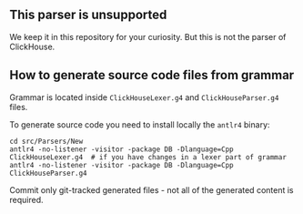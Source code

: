 ## This parser is unsupported

We keep it in this repository for your curiosity. But this is not the parser of ClickHouse.

## How to generate source code files from grammar

Grammar is located inside `ClickHouseLexer.g4` and `ClickHouseParser.g4` files.

To generate source code you need to install locally the `antlr4` binary:
```
cd src/Parsers/New
antlr4 -no-listener -visitor -package DB -Dlanguage=Cpp ClickHouseLexer.g4  # if you have changes in a lexer part of grammar
antlr4 -no-listener -visitor -package DB -Dlanguage=Cpp ClickHouseParser.g4
```

Commit only git-tracked generated files - not all of the generated content is required.
